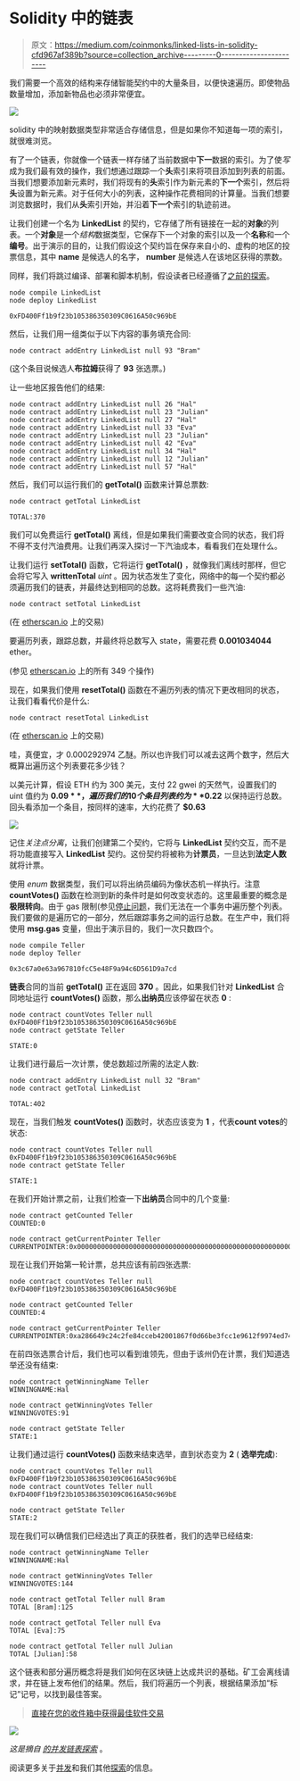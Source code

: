 # Solidity 中的链表

> 原文：<https://medium.com/coinmonks/linked-lists-in-solidity-cfd967af389b?source=collection_archive---------0----------------------->

我们需要一个高效的结构来存储智能契约中的大量条目，以便快速遍历。即使物品数量增加，添加新物品也必须非常便宜。

![](img/cd23fbb51ba2fdebb59b3430d45cad93.png)

solidity 中的映射数据类型非常适合存储信息，但是如果你不知道每一项的索引，就很难浏览。

有了一个链表，你就像一个链表一样存储了当前数据中**下一**数据的索引。为了使*写*成为我们最有效的操作，我们想通过跟踪一个**头**索引来将项目添加到列表的前面。当我们想要添加新元素时，我们将现有的**头**索引作为新元素的**下一个**索引，然后将**头**设置为新元素。对于任何大小的列表，这种操作花费相同的计算量。当我们想要浏览数据时，我们从**头**索引开始，并沿着**下一个**索引的轨迹前进。

让我们创建一个名为 **LinkedList** 的契约，它存储了所有链接在一起的**对象**的列表。一个**对象**是一个*结构*数据类型，它保存下一个对象的索引以及一个**名称**和一个**编号**。出于演示的目的，让我们假设这个契约旨在保存来自小的、虚构的地区的投票信息，其中 **name** 是候选人的名字， **number** 是候选人在该地区获得的票数。

同样，我们将跳过编译、部署和脚本机制，假设读者已经遵循了[之前的探索](https://concurrence.io/exploration/deployingacontract)。

```
node compile LinkedList
node deploy LinkedList

0xFD400Ff1b9f23b105386350309C0616A50c969bE
```

然后，让我们用一组类似于以下内容的事务填充合同:

```
node contract addEntry LinkedList null 93 "Bram"
```

(这个条目说候选人**布拉姆**获得了 **93** 张选票。)

让一些地区报告他们的结果:

```
node contract addEntry LinkedList null 26 "Hal"
node contract addEntry LinkedList null 23 "Julian"
node contract addEntry LinkedList null 27 "Hal"
node contract addEntry LinkedList null 33 "Eva"
node contract addEntry LinkedList null 23 "Julian"
node contract addEntry LinkedList null 42 "Eva"
node contract addEntry LinkedList null 34 "Hal"
node contract addEntry LinkedList null 12 "Julian"
node contract addEntry LinkedList null 57 "Hal"
```

然后，我们可以运行我们的 **getTotal()** 函数来计算总票数:

```
node contract getTotal LinkedList

TOTAL:370
```

我们可以免费运行 **getTotal()** 离线，但是如果我们需要改变合同的状态，我们将不得不支付汽油费用。让我们再深入探讨一下汽油成本，看看我们在处理什么。

让我们运行 **setTotal()** 函数，它将运行 **getTotal()** ，就像我们离线时那样，但它会将它写入 **writtenTotal** *uint* 。因为状态发生了变化，网络中的每一个契约都必须遍历我们的链表，并最终达到相同的总数。这将耗费我们一些汽油:

```
node contract setTotal LinkedList
```

(在 [etherscan.io](https://ropsten.etherscan.io/tx/0xb09dcff01d528aa00dd1cee5703dee4fc8ee6383afc310cedd279f13614dc9c0) 上的交易)

要遍历列表，跟踪总数，并最终将总数写入 state，需要花费 **0.001034044** ether。

(参见 [etherscan.io](https://ropsten.etherscan.io/vmtrace?txhash=0xb09dcff01d528aa00dd1cee5703dee4fc8ee6383afc310cedd279f13614dc9c0) 上的所有 349 个操作)

现在，如果我们使用 **resetTotal()** 函数在不遍历列表的情况下更改相同的状态，让我们看看代价是什么:

```
node contract resetTotal LinkedList
```

(在 [etherscan.io](https://ropsten.etherscan.io/tx/0x8fc15b5fe628b203323d0fe6c9f43bbf931066bfcdaf34f4185e83181a5a88d9) 上的交易)

哇，真便宜，才 0.000292974 乙醚。所以也许我们可以减去这两个数字，然后大概算出遍历这个列表要花多少钱？

以美元计算，假设 ETH 约为 300 美元，支付 22 gwei 的天然气，设置我们的 uint 值约为 **$0.09** ，遍历我们的 10 个条目列表约为 **$0.22** 以保持运行总数。回头看添加一个条目，按同样的速率，大约花费了 **$0.63**

![](img/49cbb208d7bc965edfdf566ecac68425.png)

记住*关注点分离*，让我们创建第二个契约，它将与 **LinkedList** 契约交互，而不是将功能直接写入 **LinkedList** 契约。这份契约将被称为**计票员**，一旦达到**法定人数**就将计票。

使用 *enum* 数据类型，我们可以将出纳员编码为像状态机一样执行。注意 **countVotes()** 函数在检测到新的条件时是如何改变状态的。这里最重要的概念是**极限转向**。由于 gas 限制(参见[停止问题](https://en.wikipedia.org/wiki/Halting_problem)，我们无法在一个事务中遍历整个列表。我们要做的是遍历它的一部分，然后跟踪事务之间的运行总数。在生产中，我们将使用 **msg.gas** 变量，但出于演示目的，我们一次只数四个。

```
node compile Teller
node deploy Teller

0x3c67a0e63a967810fcC5e48F9a94c6D561D9a7cd
```

**链表**合同的当前 **getTotal()** 正在返回 **370** 。因此，如果我们针对 **LinkedList** 合同地址运行 **countVotes()** 函数，那么**出纳员**应该停留在状态 **0** :

```
node contract countVotes Teller null 0xFD400Ff1b9f23b105386350309C0616A50c969bE
node contract getState Teller

STATE:0
```

让我们进行最后一次计票，使总数超过所需的法定人数:

```
node contract addEntry LinkedList null 32 "Bram"
node contract getTotal LinkedList

TOTAL:402
```

现在，当我们触发 **countVotes()** 函数时，状态应该变为 **1** ，代表**count votes**的状态:

```
node contract countVotes Teller null 0xFD400Ff1b9f23b105386350309C0616A50c969bE
node contract getState Teller

STATE:1
```

在我们开始计票之前，让我们检查一下**出纳员**合同中的几个变量:

```
node contract getCounted Teller
COUNTED:0

node contract getCurrentPointer Teller
CURRENTPOINTER:0x0000000000000000000000000000000000000000000000000000000000000000
```

现在让我们开始第一轮计票，总共应该有前四张选票:

```
node contract countVotes Teller null 0xFD400Ff1b9f23b105386350309C0616A50c969bE

node contract getCounted Teller
COUNTED:4

node contract getCurrentPointer Teller
CURRENTPOINTER:0xa286649c24c2fe84cceb42001867f0d66be3fcc1e9612f9974ed74d6fb86375f
```

在前四张选票合计后，我们也可以看到谁领先，但由于该州仍在计票，我们知道选举还没有结束:

```
node contract getWinningName Teller
WINNINGNAME:Hal

node contract getWinningVotes Teller
WINNINGVOTES:91

node contract getState Teller
STATE:1
```

让我们通过运行 **countVotes()** 函数来结束选举，直到状态变为 **2** ( **选举完成**):

```
node contract countVotes Teller null 0xFD400Ff1b9f23b105386350309C0616A50c969bE
node contract countVotes Teller null 0xFD400Ff1b9f23b105386350309C0616A50c969bE

node contract getState Teller
STATE:2
```

现在我们可以确信我们已经选出了真正的获胜者，我们的选举已经结束:

```
node contract getWinningName Teller
WINNINGNAME:Hal

node contract getWinningVotes Teller
WINNINGVOTES:144

node contract getTotal Teller null Bram
TOTAL [Bram]:125

node contract getTotal Teller null Eva
TOTAL [Eva]:75

node contract getTotal Teller null Julian
TOTAL [Julian]:58
```

这个链表和部分遍历概念将是我们如何在区块链上达成共识的基础。矿工会离线请求，并在链上发布他们的结果。然后，我们将遍历一个列表，根据结果添加“标记”记号，以找到最佳答案。

> [直接在您的收件箱中获得最佳软件交易](https://coincodecap.com/?utm_source=coinmonks)

[![](img/7c0b3dfdcbfea594cc0ae7d4f9bf6fcb.png)](https://coincodecap.com/?utm_source=coinmonks)

*这是摘自* [*的并发链表探索*](https://concurrence.io/exploration/linkedlists/) 。

阅读更多关于[并发](https://concurrence.io)和我们其他[探索](https://concurrence.io/exploration/)的信息。